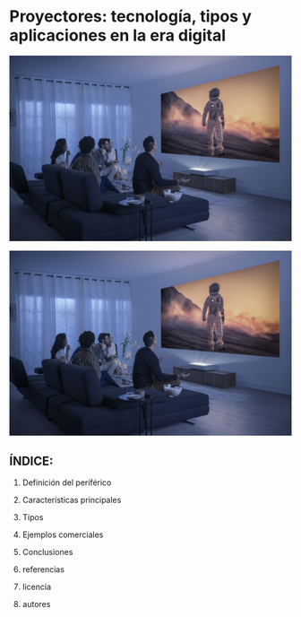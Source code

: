 # Proyectores: tecnología, tipos y aplicaciones en la era digital

![Proyectores](img/Image-The-Premiere-1-622x408.jpg)

<p align="center"> <img src="/img/Image-The-Premiere-1-622x408.jpg" alt="![impacto](/img/Image-The-Premiere-1-622x408.jpg)" /> </p>

## ÍNDICE:

1. Definición del períférico

2. Características principales 

3. Tipos

4. Ejemplos comerciales

5. Conclusiones

6. referencias

7. licencia 

8. autores
